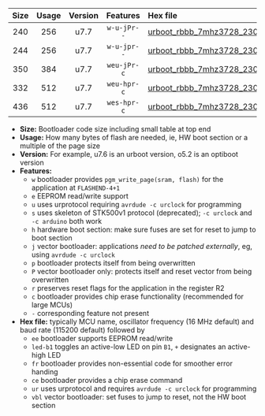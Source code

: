 |Size|Usage|Version|Features|Hex file|
|:-:|:-:|:-:|:-:|:--|
|240|256|u7.7|`w-u-jPr--`|[urboot_rbbb_7mhz3728_230400bps_led+b5_ur_vbl.hex](https://raw.githubusercontent.com/stefanrueger/urboot.hex/main/boards/rbbb/fcpu_7mhz3728/230400_bps/urboot_rbbb_7mhz3728_230400bps_led+b5_ur_vbl.hex)|
|244|256|u7.7|`w-u-jpr--`|[urboot_rbbb_7mhz3728_230400bps_led+b5_fr_ur_vbl.hex](https://raw.githubusercontent.com/stefanrueger/urboot.hex/main/boards/rbbb/fcpu_7mhz3728/230400_bps/urboot_rbbb_7mhz3728_230400bps_led+b5_fr_ur_vbl.hex)|
|350|384|u7.7|`weu-jPr-c`|[urboot_rbbb_7mhz3728_230400bps_ee_led+b5_fr_ce_ur_vbl.hex](https://raw.githubusercontent.com/stefanrueger/urboot.hex/main/boards/rbbb/fcpu_7mhz3728/230400_bps/urboot_rbbb_7mhz3728_230400bps_ee_led+b5_fr_ce_ur_vbl.hex)|
|332|512|u7.7|`weu-hpr-c`|[urboot_rbbb_7mhz3728_230400bps_ee_led+b5_fr_ce_ur.hex](https://raw.githubusercontent.com/stefanrueger/urboot.hex/main/boards/rbbb/fcpu_7mhz3728/230400_bps/urboot_rbbb_7mhz3728_230400bps_ee_led+b5_fr_ce_ur.hex)|
|436|512|u7.7|`wes-hpr-c`|[urboot_rbbb_7mhz3728_230400bps_ee_led+b5_fr_ce.hex](https://raw.githubusercontent.com/stefanrueger/urboot.hex/main/boards/rbbb/fcpu_7mhz3728/230400_bps/urboot_rbbb_7mhz3728_230400bps_ee_led+b5_fr_ce.hex)|

- **Size:** Bootloader code size including small table at top end
- **Usage:** How many bytes of flash are needed, ie, HW boot section or a multiple of the page size
- **Version:** For example, u7.6 is an urboot version, o5.2 is an optiboot version
- **Features:**
  + `w` bootloader provides `pgm_write_page(sram, flash)` for the application at `FLASHEND-4+1`
  + `e` EEPROM read/write support
  + `u` uses urprotocol requiring `avrdude -c urclock` for programming
  + `s` uses skeleton of STK500v1 protocol (deprecated); `-c urclock` and `-c arduino` both work
  + `h` hardware boot section: make sure fuses are set for reset to jump to boot section
  + `j` vector bootloader: applications *need to be patched externally*, eg, using `avrdude -c urclock`
  + `p` bootloader protects itself from being overwritten
  + `P` vector bootloader only: protects itself and reset vector from being overwritten
  + `r` preserves reset flags for the application in the register R2
  + `c` bootloader provides chip erase functionality (recommended for large MCUs)
  + `-` corresponding feature not present
- **Hex file:** typically MCU name, oscillator frequency (16 MHz default) and baud rate (115200 default) followed by
  + `ee` bootloader supports EEPROM read/write
  + `led-b1` toggles an active-low LED on pin `B1`, `+` designates an active-high LED
  + `fr` bootloader provides non-essential code for smoother error handing
  + `ce` bootloader provides a chip erase command
  + `ur` uses urprotocol and requires `avrdude -c urclock` for programming
  + `vbl` vector bootloader: set fuses to jump to reset, not the HW boot section
